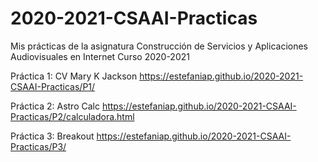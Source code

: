 # 2020-2021-CSAAI-Practicas
Mis prácticas de la asignatura Construcción de Servicios y Aplicaciones Audiovisuales en Internet Curso 2020-2021

Práctica 1: CV Mary K Jackson https://estefaniap.github.io/2020-2021-CSAAI-Practicas/P1/

Práctica 2: Astro Calc https://estefaniap.github.io/2020-2021-CSAAI-Practicas/P2/calculadora.html

Práctica 3: Breakout https://estefaniap.github.io/2020-2021-CSAAI-Practicas/P3/
